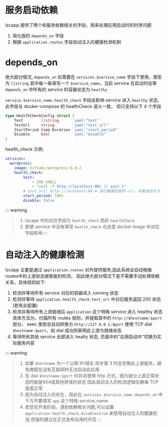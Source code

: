 # 服务启动依赖

lzcapp 提供了两个和服务依赖相关的字段，用来处理应用启动时的时序问题

1. 简化版的 `depends_on` 字段
2. 根据 `application.routes` 字段自动注入的健康检测机制

depends_on
===========

绝大部分情况, `depends_on` 仅需要在 `services.$service_name` 字段下使用，类型为 `[]string`
其中每一条填写一个 `$service_name`，当前 service 在启动时会等 `depends_on` 中所有的 service 的容器状态为 `healthy`

`service.$service_name.health_check` 字段会影响 service 进入 `healthy` 状态, 此字段与 docker-compose 的 healthCheck 语义一致，
但只支持以下 4 个字段
```go
type HealthCheckConfig struct {
	Test        []string      `yaml:"test"`
	TestUrl     string        `yaml:"test_url"`
	StartPeriod time.Duration `yaml:"start_period"`
	Disable     bool          `yaml:"disable"`
}
```

health_check 示例:
```yml
services:
  wordpress:
    image: bitnami/wordpress:5.8.2
    health_check:
        test:
            - CMD-SHELL
            - "curl -f http://localhost:80/ || exit 1"
        # test_url: http://localhost:80 # 进行健康检查的 url，如果返回大于 500 则健康检查失败
        start_period: 190s
        disable: false
```

::: warning
> 1. lzcapp 中的对应字段为 `health_check` 而非 `healthCheck`
> 2. 即使 service 中没有填写 `health_check` 也会受 docker image 中对应字段影响
:::

自动注入的健康检测
===============

lzcapp 主要是通过 `application.routes` 对外提供服务,因此系统会自动根据routes中的上游状态做智能的检测，
因此绝大部分情况下是不需要手动处理依赖关系，具体规则如下:

1. 检测并等待所有 service 对应的容器进入 running 状态
2. 检测并等待 `application.health_check.test_url` 中对应服务返回 200 状态(若有此配置)
3. 检测并等待所有上游就绪后 `application` 这个特殊 service 进入 healthy 状态
   具体方法为，扫描所有 routes 规则，并提取其中的 `http://$hostname:$port` 部分， exec 类型会自动转换为 `http://127.0.0.1:$port`
   使用 TCP dial `$hostname:$port`，如 dial 成功则表明此上游为就绪状态
4. 等待所有其他 service 全部进入 healty 状态, 页面中的"应用启动中"切换为实际服务内容

::: warning
> 1. 如果 `$hostname` 为一个公网 IP/域名 则步骤 3 时会忽略此上游服务，避免微服在没有互联网时无法启动此应用
> 2. 在 dial `$hostname:$port` 时并非使用 http 方式，因为部分上游正常状态时就是404或其他奇怪的状态
>   因此自动注入的检测逻辑仅确保 TCP 层面正常
> 3. 因为自动注入的存在，因此在 `services.$service_name.depends_on` 中千万不要填写 `app` 这个特殊 service_name
> 4. 若您在开发阶段，遇到依赖相关问题,可以设置 `application.health_check.disable=true` 来禁用自动注入的健康检测,但强烈建议在正式发布应用时开启
:::
